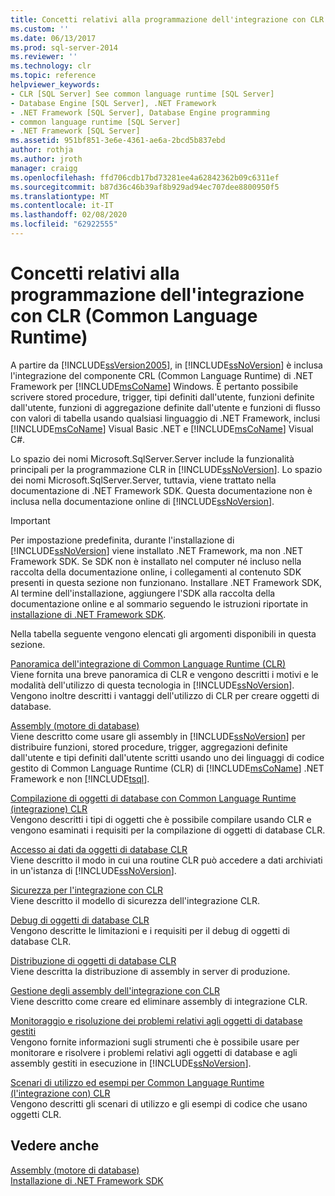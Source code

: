 ```yaml
---
title: Concetti relativi alla programmazione dell'integrazione con CLR (Common Language Runtime) | Microsoft Docs
ms.custom: ''
ms.date: 06/13/2017
ms.prod: sql-server-2014
ms.reviewer: ''
ms.technology: clr
ms.topic: reference
helpviewer_keywords:
- CLR [SQL Server] See common language runtime [SQL Server]
- Database Engine [SQL Server], .NET Framework
- .NET Framework [SQL Server], Database Engine programming
- common language runtime [SQL Server]
- .NET Framework [SQL Server]
ms.assetid: 951bf851-3e6e-4361-ae6a-2bcd5b837ebd
author: rothja
ms.author: jroth
manager: craigg
ms.openlocfilehash: ffd706cdb17bd73281ee4a62842362b09c6311ef
ms.sourcegitcommit: b87d36c46b39af8b929ad94ec707dee8800950f5
ms.translationtype: MT
ms.contentlocale: it-IT
ms.lasthandoff: 02/08/2020
ms.locfileid: "62922555"
---
```

# <a name="common-language-runtime-clr-integration-programming-concepts"></a>Concetti relativi alla programmazione dell'integrazione con CLR (Common Language Runtime)
  A partire da [!INCLUDE[ssVersion2005](../../../includes/ssversion2005-md.md)], in [!INCLUDE[ssNoVersion](../../../includes/ssnoversion-md.md)] è inclusa l'integrazione del componente CRL (Common Language Runtime) di .NET Framework per [!INCLUDE[msCoName](../../../includes/msconame-md.md)] Windows. È pertanto possibile scrivere stored procedure, trigger, tipi definiti dall'utente, funzioni definite dall'utente, funzioni di aggregazione definite dall'utente e funzioni di flusso con valori di tabella usando qualsiasi linguaggio di .NET Framework, inclusi [!INCLUDE[msCoName](../../../includes/msconame-md.md)] Visual Basic .NET e [!INCLUDE[msCoName](../../../includes/msconame-md.md)] Visual C#.  
  
 Lo spazio dei nomi Microsoft.SqlServer.Server include la funzionalità principali per la programmazione CLR in [!INCLUDE[ssNoVersion](../../../includes/ssnoversion-md.md)]. Lo spazio dei nomi Microsoft.SqlServer.Server, tuttavia, viene trattato nella documentazione di .NET Framework SDK. Questa documentazione non è inclusa nella documentazione online di [!INCLUDE[ssNoVersion](../../../includes/ssnoversion-md.md)].  
  
> [!IMPORTANT]  
>  Per impostazione predefinita, durante l'installazione di [!INCLUDE[ssNoVersion](../../../includes/ssnoversion-md.md)] viene installato .NET Framework, ma non .NET Framework SDK. Se SDK non è installato nel computer né incluso nella raccolta della documentazione online, i collegamenti al contenuto SDK presenti in questa sezione non funzionano. Installare .NET Framework SDK, Al termine dell'installazione, aggiungere l'SDK alla raccolta della documentazione online e al sommario seguendo le istruzioni riportate in [installazione di .NET Framework SDK](https://technet.microsoft.com/library/bb686823\(v=SQL.105\).aspx).  
  
 Nella tabella seguente vengono elencati gli argomenti disponibili in questa sezione.  
  
 [Panoramica dell'integrazione di Common Language Runtime &#40;CLR&#41;](common-language-runtime-integration-overview.md)  
 Viene fornita una breve panoramica di CLR e vengono descritti i motivi e le modalità dell'utilizzo di questa tecnologia in [!INCLUDE[ssNoVersion](../../../includes/ssnoversion-md.md)]. Vengono inoltre descritti i vantaggi dell'utilizzo di CLR per creare oggetti di database.  
  
 [Assembly &#40;motore di database&#41;](assemblies-database-engine.md)  
 Viene descritto come usare gli assembly in [!INCLUDE[ssNoVersion](../../../includes/ssnoversion-md.md)] per distribuire funzioni, stored procedure, trigger, aggregazioni definite dall'utente e tipi definiti dall'utente scritti usando uno dei linguaggi di codice gestito di Common Language Runtime (CLR) di [!INCLUDE[msCoName](../../../includes/msconame-md.md)] .NET Framework e non [!INCLUDE[tsql](../../../includes/tsql-md.md)].  
  
 [Compilazione di oggetti di database con Common Language Runtime &#40;integrazione&#41; CLR](database-objects/building-database-objects-with-common-language-runtime-clr-integration.md)  
 Vengono descritti i tipi di oggetti che è possibile compilare usando CLR e vengono esaminati i requisiti per la compilazione di oggetti di database CLR.  
  
 [Accesso ai dati da oggetti di database CLR](data-access/data-access-from-clr-database-objects.md)  
 Viene descritto il modo in cui una routine CLR può accedere a dati archiviati in un'istanza di [!INCLUDE[ssNoVersion](../../../includes/ssnoversion-md.md)].  
  
 [Sicurezza per l'integrazione con CLR](security/clr-integration-security.md)  
 Viene descritto il modello di sicurezza dell'integrazione CLR.  
  
 [Debug di oggetti di database CLR](debugging-clr-database-objects.md)  
 Vengono descritte le limitazioni e i requisiti per il debug di oggetti di database CLR.  
  
 [Distribuzione di oggetti di database CLR](deploying-clr-database-objects.md)  
 Viene descritta la distribuzione di assembly in server di produzione.  
  
 [Gestione degli assembly dell'integrazione con CLR](assemblies/managing-clr-integration-assemblies.md)  
 Viene descritto come creare ed eliminare assembly di integrazione CLR.  
  
 [Monitoraggio e risoluzione dei problemi relativi agli oggetti di database gestiti](monitoring-and-troubleshooting-managed-database-objects.md)  
 Vengono fornite informazioni sugli strumenti che è possibile usare per monitorare e risolvere i problemi relativi agli oggetti di database e agli assembly gestiti in esecuzione in [!INCLUDE[ssNoVersion](../../../includes/ssnoversion-md.md)].  
  
 [Scenari di utilizzo ed esempi per Common Language Runtime &#40;l'integrazione con&#41; CLR](../../database-engine/dev-guide/usage-scenarios-and-examples-for-common-language-runtime-clr-integration.md)  
 Vengono descritti gli scenari di utilizzo e gli esempi di codice che usano oggetti CLR.  
  
## <a name="see-also"></a>Vedere anche  
 [Assembly &#40;motore di database&#41;](assemblies-database-engine.md)   
 [Installazione di .NET Framework SDK](https://technet.microsoft.com/library/bb686823\(v=SQL.105\).aspx)  
  
  
